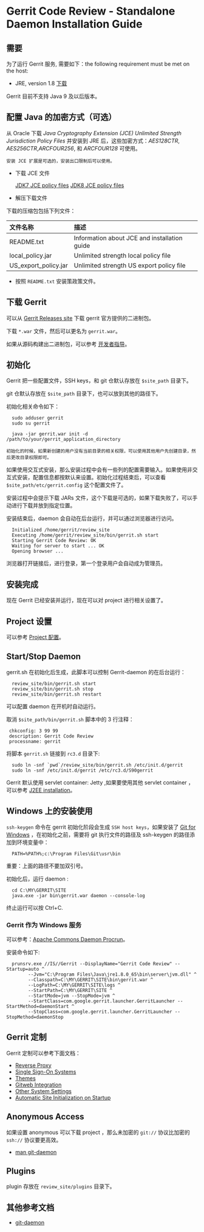 # Gerrit Code Review - Standalone Daemon Installation Guide

## 需要

为了运行 Gerrit 服务, 需要如下：the following requirement must be met on the host:

* JRE, version 1.8 [下载](http://www.oracle.com/technetwork/java/javase/downloads/index.html)

Gerrit 目前不支持 Java 9 及以后版本。

## 配置 Java 的加密方式（可选）

从 Oracle 下载 _Java Cryptography Extension (JCE) Unlimited Strength Jurisdiction Policy Files_ 并安装到 JRE 后，这些加密方式：_AES128CTR_, _AES256CTR_,_ARCFOUR256_, 和  _ARCFOUR128_ 可使用。

```说明：
安装 JCE 扩展是可选的，安装出口限制后可以使用。
```

 * 下载 JCE 文件

    [JDK7 JCE policy files](http://www.oracle.com/technetwork/java/javase/downloads/jce-7-download-432124.html)
    [JDK8 JCE policy files](http://www.oracle.com/technetwork/java/javase/downloads/jce8-download-2133166.html)
 * 解压下载文件

下载的压缩包包括下列文件：

|文件名称 |描述
| :------| :------|
|README.txt |Information about JCE and installation guide
|local_policy.jar |Unlimited strength local policy file
|US_export_policy.jar |Unlimited strength US export policy file

 * 按照 `README.txt` 安装策政策文件。

## 下载 Gerrit

可以从 [Gerrit Releases site](https://www.gerritcodereview.com/download/index.html) 下载 gerrit 官方提供的二进制包。

下载 `*.war` 文件，然后可以更名为 `gerrit.war`。

如果从源码构建出二进制包，可以参考 [开发者指导](dev-readme.md)。

## 初始化

Gerrit 把一些配置文件，SSH keys，和 git 仓默认存放在 `$site_path` 目录下。

git 仓默认存放在 `$site_path` 目录下，也可以放到其他的路径下。

初始化相关命令如下：

```
  sudo adduser gerrit
  sudo su gerrit

  java -jar gerrit.war init -d /path/to/your/gerrit_application_directory
```

```说明：
初始化的时候，如果新创建的用户没有当前目录的相关权限，可以使用其他用户先创建目录，然后更改目录权限即可。
```

如果使用交互式安装，那么安装过程中会有一些列的配置需要输入。如果使用非交互式安装，配置信息都按默认来设置。初始化过程结束后，可以查看 `$site_path/etc/gerrit.config` 这个配置文件了。

安装过程中会提示下载 JARs 文件，这个下载是可选的，如果下载失败了，可以手动进行下载并放到指定位置。

安装结束后，daemon 会自动在后台运行，并可以通过浏览器进行访问。 

```
  Initialized /home/gerrit/review_site
  Executing /home/gerrit/review_site/bin/gerrit.sh start
  Starting Gerrit Code Review: OK
  Waiting for server to start ... OK
  Opening browser ...
```

浏览器打开链接后，进行登录，第一个登录用户会自动成为管理员。

## 安装完成

现在 Gerrit 已经安装并运行，现在可以对 project 进行相关设置了。

## Project 设置

可以参考 [Project 配置](project-configuration.md)。


## Start/Stop Daemon

gerrit.sh 在初始化后生成，此脚本可以控制 Gerrit-daemon 的在后台运行：

```
  review_site/bin/gerrit.sh start
  review_site/bin/gerrit.sh stop
  review_site/bin/gerrit.sh restart
```

可以配置 daemon 在开机时自动运行。

取消 `$site_path/bin/gerrit.sh` 脚本中的 3 行注释：

```
 chkconfig: 3 99 99
 description: Gerrit Code Review
 processname: gerrit
```

将脚本 `gerrit.sh` 链接到 `rc3.d` 目录下:

```
  sudo ln -snf `pwd`/review_site/bin/gerrit.sh /etc/init.d/gerrit
  sudo ln -snf /etc/init.d/gerrit /etc/rc3.d/S90gerrit
```

Gerrit 默认使用 servlet container: Jetty ,如果要使用其他 servlet container ，可以参考 [J2EE installation](install-j2ee.html)。

## Windows 上的安装使用

`ssh-keygen` 命令在 gerrit 初始化阶段会生成 `SSH host keys`，如果安装了 [Git for Windows](https://git-for-windows.github.io/) ，在初始化之前，需要将 git 执行文件的路径及 ssh-keygen 的路径添加到环境变量中：

```
  PATH=%PATH%;c:\Program Files\Git\usr\bin
```

重要：上面的路径不要加双引号。

初始化后，运行 daemon :

```
  cd C:\MY\GERRIT\SITE
  java.exe -jar bin\gerrit.war daemon --console-log
```

终止运行可以按 Ctrl+C.

### Gerrit 作为 Windows 服务

可以参考：[Apache Commons Daemon Procrun](http://commons.apache.org/proper/commons-daemon/procrun.html)。

安装命令如下:

```
  prunsrv.exe //IS//Gerrit --DisplayName="Gerrit Code Review" --Startup=auto ^
        --Jvm="C:\Program Files\Java\jre1.8.0_65\bin\server\jvm.dll" ^
        --Classpath=C:\MY\GERRIT\SITE\bin\gerrit.war ^
        --LogPath=C:\MY\GERRIT\SITE\logs ^
        --StartPath=C:\MY\GERRIT\SITE ^
        --StartMode=jvm --StopMode=jvm ^
        --StartClass=com.google.gerrit.launcher.GerritLauncher --StartMethod=daemonStart ^
        --StopClass=com.google.gerrit.launcher.GerritLauncher --StopMethod=daemonStop
```

## Gerrit 定制

Gerrit 定制可以参考下面文档：

* [Reverse Proxy](config-reverseproxy.md)
* [Single Sign-On Systems](config-sso.md)
* [Themes](config-themes.md)
* [Gitweb Integration](config-gitweb.md)
* [Other System Settings](config-gerrit.md)
* [Automatic Site Initialization on Startup](config-auto-site-initialization.md)

## Anonymous Access

如果设置 anonymous 可以下载 project ，那么未加密的 `git://` 协议比加密的 `ssh://` 协议要更高效。

* [man git-daemon](http://www.kernel.org/pub/software/scm/git/docs/git-daemon.html)


## Plugins

plugin 存放在 `review_site/plugins` 目录下。

## 其他参考文档

* [git-daemon](http://www.kernel.org/pub/software/scm/git/docs/git-daemon.html)

